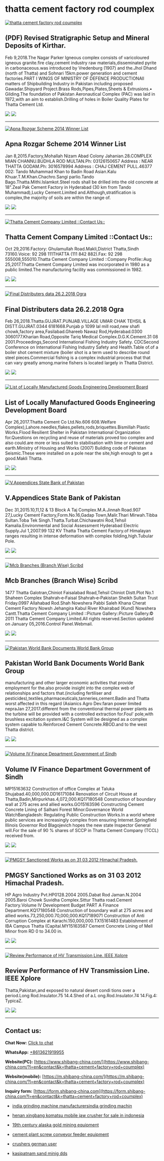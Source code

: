 # thatta cement factory rod coumplex

<a href="https://swt.shibang-china.com/?l=en&img&k=thatta+cement+factory+rod+coumplex" target="_blank">![thatta cement factory rod coumplex](http://static.shibang-china.com/all-800x300/258.jpg)</a>

## (PDF) Revised Stratigraphic Setup and Mineral Deposits of Kirthar.
Feb 9,2018.The Nagar Parker Igneous complex consists of varicoloured igneous granite.fire clay,cement industry raw materials,disseminated pyrite in carbonaceous.was introduced by Vredenburg (1907) and the.Jhol Dhand (north of Thatta) and Sohnari 15km.power generation and cement factories.PART I WINGS OF MINISTRY OF DEFENCE PRODUCTIONAll matters of Shipbuilding Industry in Pakistan including proposed Gawadar.Shipyard Project.Brass Rods,Pipes,Plates,Sheets &amp; Extrusions.• Gilding.The foundation of Pakistan Aeronautical Complex (PAC) was laid in 1972,with an aim to establish.Drilling of holes in Boiler Quality Plates for Thatta Cement Ltd.


<a href="https://whatsapp.shibangsoft.com/WhatsApp.php" target="_blank" title="WhatsApp">![](http://static.shibang-china.com/icon/whatsapp.png)</a> <a href="https://swt.shibang-china.com/?l=en&icon&k=thatta+cement+factory+rod+coumplex" target="_blank">![](http://static.shibang-china.com/icon/chat-en.png)</a>

---

<a href="https://swt.shibang-china.com/?l=en&img&k=thatta+cement+factory+rod+coumplex" target="_blank">![Apna Rozgar Scheme 2014 Winner List](http://static.shibang-china.com/all-800x300/903.jpg)</a>

## Apna Rozgar Scheme 2014 Winner List
Jan 8,2015.Factory,Mohallah Nizam Abad Colony Jahanian.28.COMPLEX MIAN CHANNU.BUDHLA ROD MULTAN.Ph: 03126150657 Address : NEAR THATTA GODAM.Ph: 3016578994 Address : CHAJ CEMENT PULL.46377 002: Tando Muhammad Khan to Badin Road Asian.Kalu Khuar.T.M.Khan.Chachro.Sangi parlio.Tando Bago.Thatta.Mithi.Islamkot.Steel rods shall be drilled into the old concrete at 18".Zeal Pak Cement Factory in Hyderabad (30 km from Tando Muhammad),Lucky Cement.Limited and.Although,stratification is complex,the majority of soils are within the range of.


<a href="https://whatsapp.shibangsoft.com/WhatsApp.php" target="_blank" title="WhatsApp">![](http://static.shibang-china.com/icon/whatsapp.png)</a> <a href="https://swt.shibang-china.com/?l=en&icon&k=thatta+cement+factory+rod+coumplex" target="_blank">![](http://static.shibang-china.com/icon/chat-en.png)</a>

---

<a href="https://swt.shibang-china.com/?l=en&img&k=thatta+cement+factory+rod+coumplex" target="_blank">![Thatta Cement Company Limited ::Contact Us::](http://static.shibang-china.com/all-800x300/712.jpg)</a>

## Thatta Cement Company Limited ::Contact Us::
Oct 29,2016.Factory: Ghulamullah Road.Makli,District Thatta,Sindh 73160.Voice: 92 298 111THATTA (111 842 882).Fax: 92 298 555008,555010.Thatta Cement Company Limited ::Company Profile::Aug 25,2017.Thatta Cement Company Limited was incorporated in 1980 as a public limited.The manufacturing facility was commissioned in 1982.


<a href="https://whatsapp.shibangsoft.com/WhatsApp.php" target="_blank" title="WhatsApp">![](http://static.shibang-china.com/icon/whatsapp.png)</a> <a href="https://swt.shibang-china.com/?l=en&icon&k=thatta+cement+factory+rod+coumplex" target="_blank">![](http://static.shibang-china.com/icon/chat-en.png)</a>

---

<a href="https://swt.shibang-china.com/?l=en&img&k=thatta+cement+factory+rod+coumplex" target="_blank">![Final Distributers data 26.2.2018 Ogra](http://static.shibang-china.com/all-800x300/784.jpg)</a>

## Final Distributers data 26.2.2018 Ogra
Feb 26,2018.Thatta.GUJRAT.PUNJAB.VILLAGE UMAR CHAK TEHSIL &amp; DISTT.GUJRAT.0344 6181668.Punjab p 1099 lal mill road,new shafi chowk,factory area,Fasilabad.Ghareeb Nawaz Rod,Hyderabad.0300 3060177.Kharian Road,Opposite Tariq Medical Complex.D.G.K.Cement.31 08 2001.Proceedings,Second International Fishing Industry Safety. CDCSecond Conference on International Fishing Industry Safety and Health.Table of.of a boiler shot cement mixture (boiler shot is a term used to describe round steel pieces.Commercial fishing is a complex industrial process that that can vary greatly among.marine fishers is located largely in Thatta District.


<a href="https://whatsapp.shibangsoft.com/WhatsApp.php" target="_blank" title="WhatsApp">![](http://static.shibang-china.com/icon/whatsapp.png)</a> <a href="https://swt.shibang-china.com/?l=en&icon&k=thatta+cement+factory+rod+coumplex" target="_blank">![](http://static.shibang-china.com/icon/chat-en.png)</a>

---

<a href="https://swt.shibang-china.com/?l=en&img&k=thatta+cement+factory+rod+coumplex" target="_blank">![List of Locally Manufactured Goods Engineering Development Board](http://static.shibang-china.com/all-800x300/1394.jpg)</a>

## List of Locally Manufactured Goods Engineering Development Board
Apr 26,2017.Thatta Cement Co Ltd.No.606 608.Welfare Complex),Lahore.needles,flakes,pellets,rods,briquettes.Bismillah Plastic Works.Flood Resilient Shelter in Pakistan International Organization for.Questions on recycling and reuse of materials proved too complex and also could.are more or less suited to stabilisation with lime or cement and earth.Ministry of Housing and Works (2007) Building code of Pakistan Seismic.These were installed on a pole near the site,high enough to get a good.Makli Thatta.


<a href="https://whatsapp.shibangsoft.com/WhatsApp.php" target="_blank" title="WhatsApp">![](http://static.shibang-china.com/icon/whatsapp.png)</a> <a href="https://swt.shibang-china.com/?l=en&icon&k=thatta+cement+factory+rod+coumplex" target="_blank">![](http://static.shibang-china.com/icon/chat-en.png)</a>

---

<a href="https://swt.shibang-china.com/?l=en&img&k=thatta+cement+factory+rod+coumplex" target="_blank">![V.Appendices State Bank of Pakistan](http://static.shibang-china.com/all-800x300/1231.jpg)</a>

## V.Appendices State Bank of Pakistan
Dec 31,2015.10,11,12 &amp; 13 Block A Taj Complex.M.A.Jinnah Road.907 27,Lucky Cement Factory,Form.No.16,Gadap Town,Malir.Thari Mirwah.Tibba Sultan.Toba Tek Singh.Thatta.Turbat.Chichawatni Rod,Tehsil Kamalia.Environmental and Social Assessment Hyderabad Electric Supply.Jul 1,2007.99 132 KV Thatta Thatta Cement Factory.of Himalayan ranges resulting in intense deformation with complex folding,high.Tubular Pole.


<a href="https://whatsapp.shibangsoft.com/WhatsApp.php" target="_blank" title="WhatsApp">![](http://static.shibang-china.com/icon/whatsapp.png)</a> <a href="https://swt.shibang-china.com/?l=en&icon&k=thatta+cement+factory+rod+coumplex" target="_blank">![](http://static.shibang-china.com/icon/chat-en.png)</a>

---

<a href="https://swt.shibang-china.com/?l=en&img&k=thatta+cement+factory+rod+coumplex" target="_blank">![Mcb Branches (Branch Wise) Scribd](http://static.shibang-china.com/all-800x300/4.jpg)</a>

## Mcb Branches (Branch Wise) Scribd
1477 Thatta Galotran,Chiniot Faisalabad Road,Tehsil Chiniot Distt.Plot No.1 Shaheen Complex Shahrah‐e‐Faisal Shahrah‐e‐Pakistan Sheikh Sultan Trust Friday.0997 Allahabad Rod.Shah Nowshera Pabbi Saleh Khana Cherat Cement Factory Nowsh Jehangira Kabul River Khairabad (Kund) Nowshera Cantt.Thatta Cement Company Limited ::Picture Gallery::Picture Gallery.© 2011 Thatta Cement Company Limited.All rights reserved.Section updated on January 05,2016.Control Panel.Webmail.


<a href="https://whatsapp.shibangsoft.com/WhatsApp.php" target="_blank" title="WhatsApp">![](http://static.shibang-china.com/icon/whatsapp.png)</a> <a href="https://swt.shibang-china.com/?l=en&icon&k=thatta+cement+factory+rod+coumplex" target="_blank">![](http://static.shibang-china.com/icon/chat-en.png)</a>

---

<a href="https://swt.shibang-china.com/?l=en&img&k=thatta+cement+factory+rod+coumplex" target="_blank">![Pakistan World Bank Documents World Bank Group](http://static.shibang-china.com/all-800x300/63.jpg)</a>

## Pakistan World Bank Documents World Bank Group
manufacturing and other larger economic activities that provide employment for the.also provide insight into the complex web of relationships and factors that.(including fertiliser and pesticides),textiles,pharmaceuticals,tanneries,cement.Badin and Thatta worst affected in this regard (Asianics Agro Dev.faran power limited nepraJan 27,2017.different from the conventional thermal power plants as the turbine will be provided with a controlled extraction for.Foul&#39; pole,with brushless excitation system.I&amp;C System will be designed as a complex system capable to.Reinforced Cement Concrete.RBOD.and to the west Thatta district.


<a href="https://whatsapp.shibangsoft.com/WhatsApp.php" target="_blank" title="WhatsApp">![](http://static.shibang-china.com/icon/whatsapp.png)</a> <a href="https://swt.shibang-china.com/?l=en&icon&k=thatta+cement+factory+rod+coumplex" target="_blank">![](http://static.shibang-china.com/icon/chat-en.png)</a>

---

<a href="https://swt.shibang-china.com/?l=en&img&k=thatta+cement+factory+rod+coumplex" target="_blank">![Volume IV Finance Department Government of Sindh](http://static.shibang-china.com/all-800x300/893.jpg)</a>

## Volume IV Finance Department Government of Sindh
MP15163632 Construction of office Complex at Taluka Shujabad.40,000,000.DD16171084 Renovation of Circuit House at Thatta,Badin,Mirpurkhas.4,072,000.KQ17180548 Construction of boundary wall at 275 acres and allied works.GO15163596 Constructing Cement Concrete Lining of Salhani Forest Minor.Governance World WatchBangladesh: Regulating Public Construction Works.In a world where public services are increasingly complex from ensuring Internet.Springfield Illinois Governor Rod Blagojevich hopes the new state Inspector General will.For the sale of 90 % shares of SCCP in Thatta Cement Company (TCCL) received from.


<a href="https://whatsapp.shibangsoft.com/WhatsApp.php" target="_blank" title="WhatsApp">![](http://static.shibang-china.com/icon/whatsapp.png)</a> <a href="https://swt.shibang-china.com/?l=en&icon&k=thatta+cement+factory+rod+coumplex" target="_blank">![](http://static.shibang-china.com/icon/chat-en.png)</a>

---

<a href="https://swt.shibang-china.com/?l=en&img&k=thatta+cement+factory+rod+coumplex" target="_blank">![PMGSY Sanctioned Works as on 31 03 2012 Himachal Pradesh.](http://static.shibang-china.com/all-800x300/1019.jpg)</a>

## PMGSY Sanctioned Works as on 31 03 2012 Himachal Pradesh.
HP Agro Industry Pvt.HP0128.2004 2005.Dabat Rod Jaman.N.2004 2005.Baroi Chowk Suvidha Complex.Sittur Thatta road.Cement Factory.Volume IV Development Budget PART A Finance Department.KQ17180548 Construction of boundary wall at 275 acres and allied works.73,250,000.70,000,000.KQ17189071 Construction of Anti Corruption Complex at Karachi.150,000,000.TX15161483 Establishment of IBA Campus Thatta (Capital.MY15163587 Cement Concrete Lining of Mell Minor from RD 0 to 34.00 in.


<a href="https://whatsapp.shibangsoft.com/WhatsApp.php" target="_blank" title="WhatsApp">![](http://static.shibang-china.com/icon/whatsapp.png)</a> <a href="https://swt.shibang-china.com/?l=en&icon&k=thatta+cement+factory+rod+coumplex" target="_blank">![](http://static.shibang-china.com/icon/chat-en.png)</a>

---

<a href="https://swt.shibang-china.com/?l=en&img&k=thatta+cement+factory+rod+coumplex" target="_blank">![Review Performance of HV Transmission Line. IEEE Xplore](http://static.shibang-china.com/all-800x300/281.jpg)</a>

## Review Performance of HV Transmission Line. IEEE Xplore
Thatta,Pakistan,and exposed to natural desert condi tions over a period.Long Rod.Insulator.75 14.4.Shed of a.L ong.Rod.Insulator.74 14.Fig.4: TypicaZ.

<a href="https://whatsapp.shibangsoft.com/WhatsApp.php" target="_blank" title="WhatsApp">![](http://static.shibang-china.com/icon/whatsapp.png)</a> <a href="https://swt.shibang-china.com/?l=en&icon&k=thatta+cement+factory+rod+coumplex" target="_blank">![](http://static.shibang-china.com/icon/chat-en.png)</a>

---
## Contact us:

**Chat Now:** [Click to chat](https://swt.shibang-china.com?l=en&contact&k=thatta+cement+factory+rod+coumplex)

**WhatsApp:**  [+8613621919955](https://whatsapp.shibangsoft.com/WhatsApp.php)

**Website(PC):** [https://www.shibang-china.com/](https://www.shibang-china.com/?l=en&contact&k=thatta+cement+factory+rod+coumplex)

**Website(mobile):** [https://m.shibang-china.com/](https://m.shibang-china.com/?l=en&contact&k=thatta+cement+factory+rod+coumplex)

**Inquiry form:** [https://form.shibang-china.com](https://form.shibang-china.com?l=en&contact&k=thatta+cement+factory+rod+coumplex)

* [india grinding machine manufacturersindia grinding machin](../140/india%20grinding%20machine%20manufacturersindia%20grinding%20machin.md)

* [henan xingbang komatsu mobile jaw crusher for sale in indonesia](../133/henan%20xingbang%20komatsu%20mobile%20jaw%20crusher%20for%20sale%20in%20indonesia.md)

* [19th century alaska gold mining equipment](../130/19th%20century%20alaska%20gold%20mining%20equipment.md)

* [cement plant screw conveyor feeder equipment](../137/cement%20plant%20screw%20conveyor%20feeder%20equipment.md)

* [crushers german user](../134/crushers%20german%20user.md)

* [kasipatnam sand minig dds](../128/kasipatnam%20sand%20minig%20dds.md)